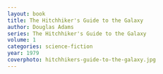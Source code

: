```yaml
---
layout: book
title: The Hitchhiker's Guide to the Galaxy
author: Douglas Adams
series: The Hitchhiker's Guide to the Galaxy
volume: 1
categories: science-fiction
year: 1979
coverphoto: hitchhikers-guide-to-the-galaxy.jpg
---
```


